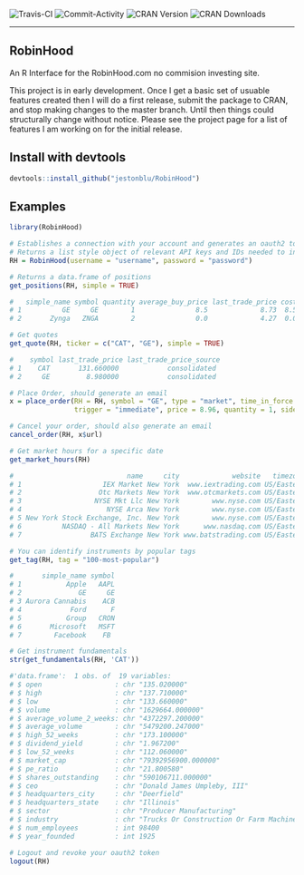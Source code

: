 ![Travis-CI](https://travis-ci.org/JestonBlu/RobinHood.svg?branch=master)
![Commit-Activity](https://img.shields.io/github/commit-activity/4w/JestonBlu/RobinHood.svg)
![CRAN Version](http://www.r-pkg.org/badges/version/RobinHood)
![CRAN Downloads](http://cranlogs.r-pkg.org/badges/RobinHood)

--------------------------------------------------------------------------------

## RobinHood
An R Interface for the RobinHood.com no commision investing site.

This project is in early development. Once I get a basic set of usuable features created then I will do a first release, submit the package to CRAN, and stop making changes to the master branch. Until then things could structurally change without notice. Please see the project page for a list of features I am working on for the initial release.

## Install with devtools
```r
devtools::install_github("jestonblu/RobinHood")
```

## Examples
```r
library(RobinHood)

# Establishes a connection with your account and generates an oauth2 token
# Returns a list style object of relevant API keys and IDs needed to interact with your account
RH = RobinHood(username = "username", password = "password")

# Returns a data.frame of positions
get_positions(RH, simple = TRUE)

#   simple_name symbol quantity average_buy_price last_trade_price cost current_value          updated_at
# 1          GE     GE        1               8.5             8.73  8.5          8.73 2019-01-10 04:19:01
# 2       Zynga   ZNGA        2               0.0             4.27  0.0          8.54 2019-01-06 16:44:03

# Get quotes
get_quote(RH, ticker = c("CAT", "GE"), simple = TRUE)

#    symbol last_trade_price last_trade_price_source
# 1    CAT       131.660000            consolidated
# 2     GE         8.980000            consolidated

# Place Order, should generate an email
x = place_order(RH = RH, symbol = "GE", type = "market", time_in_force = "gfd",
                trigger = "immediate", price = 8.96, quantity = 1, side = "buy")

# Cancel your order, should also generate an email
cancel_order(RH, x$url)

# Get market hours for a specific date
get_market_hours(RH)

#                            name     city             website   timezone acronym opens_at closes_at extended_opens_at extended_closes_at is_open       date
# 1                    IEX Market New York  www.iextrading.com US/Eastern     IEX 08:30:00  15:00:00          08:00:00           17:00:00    TRUE 2019-01-17
# 2                   Otc Markets New York  www.otcmarkets.com US/Eastern    OTCM 08:30:00  15:00:00          08:00:00           17:00:00    TRUE 2019-01-17
# 3                  NYSE Mkt Llc New York        www.nyse.com US/Eastern    AMEX 08:30:00  15:00:00          08:00:00           17:00:00    TRUE 2019-01-17
# 4                     NYSE Arca New York        www.nyse.com US/Eastern    NYSE 08:30:00  15:00:00          08:00:00           17:00:00    TRUE 2019-01-17
# 5 New York Stock Exchange, Inc. New York        www.nyse.com US/Eastern    NYSE 08:30:00  15:00:00          08:00:00           17:00:00    TRUE 2019-01-17
# 6          NASDAQ - All Markets New York      www.nasdaq.com US/Eastern  NASDAQ 08:30:00  15:00:00          08:00:00           17:00:00    TRUE 2019-01-17
# 7                 BATS Exchange New York www.batstrading.com US/Eastern    BATS 08:30:00  15:00:00          08:00:00           17:00:00    TRUE 2019-01-17

# You can identify instruments by popular tags
get_tag(RH, tag = "100-most-popular")

#       simple_name symbol
# 1           Apple   AAPL
# 2              GE     GE
# 3 Aurora Cannabis    ACB
# 4            Ford      F
# 5           Group   CRON
# 6       Microsoft   MSFT
# 7        Facebook    FB

# Get instrument fundamentals
str(get_fundamentals(RH, 'CAT'))

#'data.frame':	1 obs. of  19 variables:
# $ open                  : chr "135.020000"
# $ high                  : chr "137.710000"
# $ low                   : chr "133.660000"
# $ volume                : chr "1629664.000000"
# $ average_volume_2_weeks: chr "4372297.200000"
# $ average_volume        : chr "5479200.247000"
# $ high_52_weeks         : chr "173.100000"
# $ dividend_yield        : chr "1.967200"
# $ low_52_weeks          : chr "112.060000"
# $ market_cap            : chr "79392956900.000000"
# $ pe_ratio              : chr "21.800580"
# $ shares_outstanding    : chr "590106711.000000"
# $ ceo                   : chr "Donald James Umpleby, III"
# $ headquarters_city     : chr "Deerfield"
# $ headquarters_state    : chr "Illinois"
# $ sector                : chr "Producer Manufacturing"
# $ industry              : chr "Trucks Or Construction Or Farm Machinery"
# $ num_employees         : int 98400
# $ year_founded          : int 1925

# Logout and revoke your oauth2 token
logout(RH)


```
